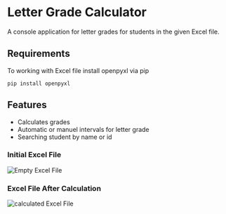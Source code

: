 # Letter Grade Calculator

A console application for letter grades for students in the given Excel file.

## Requirements

To working with Excel file install openpyxl via pip
```
pip install openpyxl
```
## Features
- Calculates grades
- Automatic or manuel intervals for letter grade
- Searching student by name or id
### Initial Excel File

![Empty Excel File](https://github.com/cvngur/LetterGradeCalculator/blob/master/Images/empty_excel_file.png)

### Excel File After Calculation
![calculated Excel File](https://github.com/cvngur/LetterGradeCalculator/blob/master/Images/after_calculation_excel_file.png)
